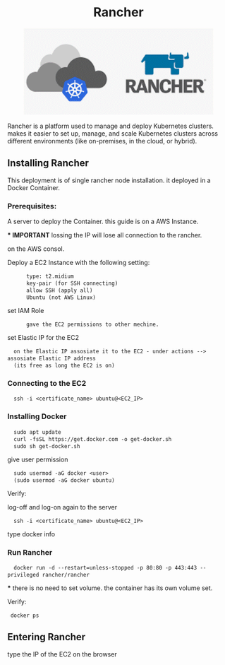 <div align="center">

# **Rancher**

![Rancher](../pic/rancher.gif)

</div>

Rancher is a platform used to manage and deploy Kubernetes clusters. makes it easier to set up, manage, and scale Kubernetes clusters across different environments (like on-premises, in the cloud, or hybrid).


## Installing Rancher

This deployment is of single rancher node installation. it deployed in a Docker Container.

### Prerequisites:

A server to deploy the Container. this guide is on a AWS Instance.

__* IMPORTANT__ lossing the IP will lose all connection to the rancher.

on the AWS consol. 

Deploy a EC2 Instance with the following setting:
         
          type: t2.midium
          key-pair (for SSH connecting)
          allow SSH (apply all)
          Ubuntu (not AWS Linux)

set IAM Role

          gave the EC2 permissions to other mechine.
          
set Elastic IP for the EC2 

      on the Elastic IP assosiate it to the EC2 - under actions --> assosiate Elastic IP address
      (its free as long the EC2 is on)

### Connecting to the EC2

      ssh -i <certificate_name> ubuntu@<EC2_IP>

### Installing Docker

      sudo apt update
      curl -fsSL https://get.docker.com -o get-docker.sh
      sudo sh get-docker.sh

give user permission

      sudo usermod -aG docker <user> 
      (sudo usermod -aG docker ubuntu)

Verify:

log-off and log-on again to the server

      ssh -i <certificate_name> ubuntu@<EC2_IP>

type
      docker info

### Run Rancher

      docker run -d --restart=unless-stopped -p 80:80 -p 443:443 --privileged rancher/rancher

__*__ there is no need to set volume. the container has its own volume set.

Verify:

     docker ps
     
## Entering Rancher

type the IP of the EC2 on the browser
